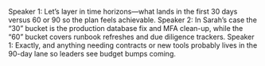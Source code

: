 Speaker 1: Let’s layer in time horizons—what lands in the first 30 days versus 60 or 90 so the plan feels achievable.
Speaker 2: In Sarah’s case the “30” bucket is the production database fix and MFA clean-up, while the “60” bucket covers runbook refreshes and due diligence trackers.
Speaker 1: Exactly, and anything needing contracts or new tools probably lives in the 90-day lane so leaders see budget bumps coming.
